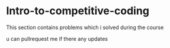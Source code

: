 # Intro-to-competitive-coding
This section contains problems which i solved during the course


u can pullrequest me if there any updates
